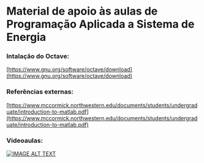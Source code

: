 # Material de apoio às aulas de Programação Aplicada a Sistema de Energia

### Intalação do Octave: 

[https://www.gnu.org/software/octave/download](https://www.gnu.org/software/octave/download)

### Referências externas: 

[https://www.mccormick.northwestern.edu/documents/students/undergraduate/introduction-to-matlab.pdf](https://www.mccormick.northwestern.edu/documents/students/undergraduate/introduction-to-matlab.pdf)

<!--- 
[https://www.mathworks.com/academia/courseware/introduction-to-matlab.html](https://www.mathworks.com/academia/courseware/introduction-to-matlab.html)
--->

### Videoaulas:
[![IMAGE ALT TEXT](http://img.youtube.com/vi/Ii5ZxUsAMt4/0.jpg)](https://www.youtube.com/watch?v=Ii5ZxUsAMt4)
